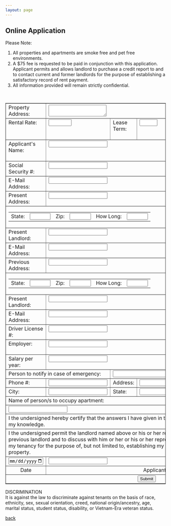 ```yaml
---
layout: page
---
```


## Online Application

Please Note:<br/>
1. All properties and apartments are smoke free and pet free environments.
2. A $75 fee is requested to be paid in conjunction with this application.  Applicant permits and allows landlord to purchase a credit report to and to contact current and  former landlords for the purpose of establishing a satisfactory record of rent payment.  
3. All information provided will remain strictly confidential.
<br>
<!-- modify this form HTML and place wherever you want your form -->
<form action="https://formspree.io/f/mvolzdgq" method="POST">
  <input type="hidden" name="_subject" value="Online Application from Website" />
  <table border='1' style='border-collapse:collapse'>
    <tr>
      <td valign='top'>
        <label>Property Address:</label>
      </td>
      <td colspan='3'>
        <textarea width="100%" name="_propertyAddress" required></textarea>
      </td>
      <td valign='top'>
        <label>Date:</label>
      </td>
      <td valign='top' align='left'>
        <input type="date" name="_todaysDate" min="2022-01-01" max="2099-12-31" required/>
      </td>
    </tr>
    <tr>
      <td valign='top'>
        <label>Rental Rate:</label>
      </td>
      <td valign='top' align='left'>
        <input type="number" name="_rentalRate" min="1" max="3000" required/>
      </td>
      <td valign='top'>
        <label>Lease Term:</label>
      </td>
      <td valign='top' align='left'>
        <input type="number" name="_leaseTerm" min="1" max="60" required/>
      </td>
      <td valign='top'>
        <label>Date to Start:</label>
      </td>
      <td valign='top' align='left'>
        <input type="date" name="_dateToStart" min="2022-01-01" max="2099-12-31" required/>
      </td>
    </tr>
    <tr>
      <td valign='top'>
        <label>Applicant's Name:</label>
      </td>
      <td colspan='3' valign='top' align='left'>
        <input type="text" name="_applicantsName" required/>
      </td>
      <td valign='top'>
        <label>Date of Birth:</label>
      </td>
      <td valign='top' align='left'>
        <input type="date" name="_dateOfBirth" max="2099-12-31" required/>
      </td>
    </tr>
    <tr>
      <td valign='top'>
        <label>Social Security #:</label>
      </td>
      <td colspan='5' valign='top' align='left'>
        <input type="text" name="_socialSecurityNumber" required/>
      </td>
    </tr>
    <tr>
      <td valign='top'>
        <label>E-Mail Address:</label>
      </td>
      <td colspan='5' valign='top' align='left'>
        <input type="email" name="_emailAddress" required />
      </td>
    </tr>
    <tr>
      <td  valign='top'>
        <label>Present Address:</label>
      </td>
      <td colspan='3' valign='top' align='left'>
        <input type="text" name="_presentAddress" required/>
      </td>
      <td valign='top'>
        <label>City:</label>
      </td>
      <td valign='top' align='left'>
        <input type="text" name="_presentAddressCity" required/>
      </td>
    </tr>
    <tr>
      <td colspan='4'>
        <table>
          <tr>
            <td  valign='top'>
              <label>State:</label>
            </td>
            <td valign='top' align='left'>
              <input type="text" size="5" name="_presentAddressState" required/>
            </td>
            <td valign='top'>
              <label>Zip:</label>
            </td>
            <td valign='top' align='left'>
              <input type="number" style="width: 5em" maxlength="5" name="_presentAddressZip" required/>
            </td>
            <td valign='top'>
              <label>How Long:</label>
            </td>
            <td valign='top' align='left'>
              <input type="number" style="width: 5em" name="_presentAddressHowLong" required/>
            </td>
          </tr>
        </table>
      </td>
      <td valign='top'>
        <label>Phone #:</label>
      </td>      
      <td valign='top' align='left'>
        <input type="text" name="_presentAddressPhone" required/>
      </td>      
    </tr>
    <tr>
      <td valign='top'>
        <label>Present Landlord:</label>
      </td>
      <td valign='top' align='left' colspan='3'>
        <input type="text" name="_presentLandlord" required/>
      </td>
      <td valign='top'>
        <label>Phone #:</label>
      </td>      
      <td valign='top' align='left'>
        <input type="text" name="_presentLandlordPhone" required/>
      </td>     
    </tr>
    <tr>
      <td valign='top'>
        <label>E-Mail Address:</label>
      </td>
      <td colspan='5' valign='top' align='left'>
        <input type="email" name="__presentLandlordEmailAddress" required />
      </td>
    </tr>    
    <tr>
      <td  valign='top'>
        <label>Previous Address:</label>
      </td>
      <td colspan='3' valign='top' align='left'>
        <input type="text" name="_previousAddress" required/>
      </td>
      <td valign='top'>
        <label>City:</label>
      </td>
      <td valign='top' align='left'>
        <input type="text" name="_previousAddressCity" required/>
      </td>
    </tr>
    <tr>
      <td colspan='4'>
        <table>
          <tr>
            <td  valign='top'>
              <label>State:</label>
            </td>
            <td valign='top' align='left'>
              <input type="text" size="5" name="_previousAddressState" required/>
            </td>
            <td valign='top'>
              <label>Zip:</label>
            </td>
            <td valign='top' align='left'>
              <input type="number" style="width: 5em" maxlength="5" name="_previousAddressZip" required/>
            </td>
            <td valign='top'>
              <label>How Long:</label>
            </td>
            <td valign='top' align='left'>
              <input type="number" style="width: 5em" name="_previousAddressHowLong" required/>
            </td>
          </tr>
        </table>
      </td>
      <td valign='top'>
        <label>Phone:</label>
      </td>      
      <td valign='top' align='left'>
        <input type="text" name="_previousAddressPhone" required/>
      </td>      
    </tr>
    <tr>
      <td valign='top'>
        <label>Present Landlord:</label>
      </td>
      <td valign='top' align='left' colspan='3'>
        <input type="text" name="_previousLandlord" required/>
      </td>
      <td valign='top'>
        <label>Phone #:</label>
      </td>      
      <td valign='top' align='left'>
        <input type="text" name="_previousLandlordPhone" required/>
      </td>     
    </tr>
    <tr>
      <td valign='top'>
        <label>E-Mail Address:</label>
      </td>
      <td colspan='5' valign='top' align='left'>
        <input type="email" name="__previousLandlordEmailAddress" required />
      </td>
    </tr>
    <tr>
      <td valign='top'>
        <label>Driver License #:</label>
      </td>
      <td colspan='5' valign='top' align='left'>
        <input type="text" name="_driversLicenseNumber" required/>
      </td>
    </tr>    
    <tr>
      <td valign='top'>
        <label>Employer:</label>
      </td>
      <td valign='top' align='left' colspan='3'>
        <input type="text" name="_employer" required/>
      </td>
      <td valign='top'>
        <label>Phone #:</label>
      </td>      
      <td valign='top' align='left'>
        <input type="text" name="_employerPhone" required/>
      </td>     
    </tr>
    <tr>
      <td valign='top'>
        <label>Salary per year:</label>
      </td>
      <td valign='top' align='left' colspan='3'>
        <input type="number" name="_salaryPerYear" required/>
      </td>      
      <td valign='top'>
        <label>Title:</label>
      </td>      
      <td valign='top' align='left'>
        <input type="text" name="_employmentTitle" required/>
      </td>     
    </tr>
    <tr>
      <td valign='top' colspan='2'>
        <label>Person to notify in case of emergency:</label>
      </td>
      <td colspan='4' valign='top' align='left'>
        <input type="text" name="_emergencyContactName" required />
      </td>
    </tr>
    <tr>
      <td valign='top'>
        <label>Phone #:</label>
      </td>
      <td valign='top' align='left'>
        <input type="text" name="_emergencyContactPhone" required/>
      </td>
      <td valign='top'>
        <label>Address:</label>
      </td>
      <td colspan='3' valign='top' align='left'>
        <input type="text" name="_emergencyContactAddress" required/>
      </td>
    </tr>
    <tr>
      <td valign='top'>
        <label>City:</label>
      </td>
      <td valign='top' align='left'>
        <input type="text" name="_emergencyContactCity" required/>
      </td>
      <td valign='top'>
        <label>State:</label>
      </td>
      <td valign='top' align='left'>
        <input type="text" name="_emergencyContactState" required/>
      </td>
      <td valign='top'>
        <label>Zip:</label>
      </td>
      <td valign='top' align='left'>
        <input type="number" name="_emergencyContactZip" required/>
      </td>
    </tr>
    <tr>
      <td colspan='6' align='left'>
        <label>Name of person/s to occupy apartment:</label>
      </td>
    </tr>
    <tr>
      <td colspan='6' align='left'>
        <input type="text" name="_personsOccupyApartment" required width="100%"/>
      </td>
    </tr>
    <tr rowspan='2'>
      <td colspan='6' align='left'>
        <label>I the undersigned hereby certify that the answers I have given in this application are true and correct to the best of my knowledge.</label>
      </td>
    </tr>
    <tr rowspan='2'>
      <td colspan='6' align='left'>
        <label>I the undersigned permit the landlord named above or his or her representative(s) to contact any current and/or previous landlord and to discuss with him or her or his or her representatives any and all information pertaining to my tenancy for the purpose of, but not limited to, establishing my rental payment history and care of the rental property.</label>
      </td>
    </tr>
    <tr rowspan='2'>
      <td valign='top' align='left'>
        <input type="date" name="_dateSigned" min="2022-01-01" max="2099-12-31" required/>
      </td>
      <td valign='top' align='left' colspan='5'>
        <input type="text" name="_applicantSignature" required/>
      </td>  
    </tr>
    <tr>
      <td valign='top' align='center'>
        <label>Date</label>
      </td>
      <td valign='top' align='center' colspan='5'>
        <label>Applicant Signature</label>
      </td>  
    </tr>    
    <tr>
      <td colspan='6' align='center'>
        <button type="submit">Submit</button>        
      </td>
    </tr>    
  </table>
</form>


DISCRIMINATION<br/>
It is against the law to discriminate against tenants on the basis of race, ethnicity, sex, sexual orientation, creed, national origin/ancestry, age, marital status, student status, disability, or Vietnam-Era veteran status.

[back](./)

